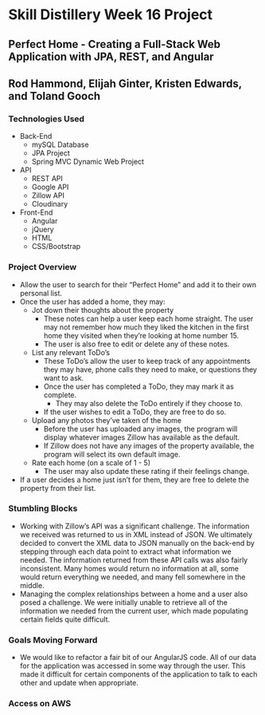 # Skill Distillery Week 16 Project

## Perfect Home - Creating a Full-Stack Web Application with JPA, REST, and Angular

## Rod Hammond, Elijah Ginter, Kristen Edwards, and Toland Gooch

### Technologies Used

- Back-End
  - mySQL Database
  - JPA Project
  - Spring MVC Dynamic Web Project
- API
  - REST API
  - Google API
  - Zillow API
  - Cloudinary
- Front-End
  - Angular 
  - jQuery
  - HTML
  - CSS/Bootstrap
  
### Project Overview

- Allow the user to search for their “Perfect Home” and add it to their own personal list.
- Once the user has added a home, they may:
  - Jot down their thoughts about the property
    - These notes can help a user keep each home straight. The user may not remember how much they liked the kitchen in the first home they visited when they’re looking at home number 15.
    - The user is also free to edit or delete any of these notes.
  - List any relevant ToDo’s
    - These ToDo’s allow the user to keep track of any appointments they may have, phone calls they need to make, or questions they want to ask. 
    - Once the user has completed a ToDo, they may mark it as complete.
      - They may also delete the ToDo entirely if they choose to.
    - If the user wishes to edit a ToDo, they are free to do so.
  - Upload any photos they’ve taken of the home
    - Before the user has uploaded any images, the program will display whatever images Zillow has available as the default.
    - If Zillow does not have any images of the property available, the program will select its own default image.
  - Rate each home (on a scale of 1 - 5)
    - The user may also update these rating if their feelings change.
- If a user decides a home just isn’t for them, they are free to delete the property from their list.

### Stumbling Blocks

- Working with Zillow’s API was a significant challenge. The information we received was returned to us in XML instead of JSON. We ultimately decided to convert the XML data to JSON manually on the back-end by stepping through each data point to extract what information we needed. The information returned from these API calls was also fairly inconsistent. Many homes would return no information at all, some would return everything we needed, and many fell somewhere in the middle.
- Managing the complex relationships between a home and a user also posed a challenge. We were initially unable to retrieve all of the information we needed from the current user, which made populating certain fields quite difficult. 

### Goals Moving Forward

- We would like to refactor a fair bit of our AngularJS code. All of our data for the application was accessed in some way through the user. This made it difficult for certain components of the application to talk to each other and update when appropriate.

### Access on AWS
